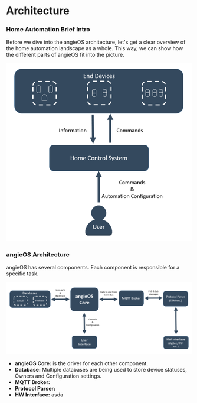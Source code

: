 # Architecture

### Home Automation Brief Intro

Before we dive into the angieOS architecture, let's get a clear overview of the home automation landscape as a whole. This way, we can show how the different parts of angieOS fit into the picture.

![Home Automation Architecture](../.gitbook/assets/image%20%281%29.png)

### angieOS Architecture

angieOS has several components. Each component is responsible for a specific task. 

![](../.gitbook/assets/image%20%283%29.png)

* **angieOS Core:** is the driver for each other component.
* **Database:** Multiple databases are being used to store device statuses, Owners and Configuration settings.
* **MQTT Broker:** 
* **Protocol Parser:** 
* **HW Interface:** asda

